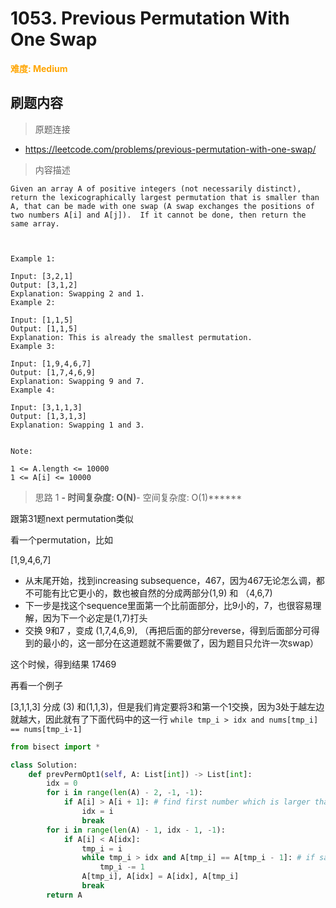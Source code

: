 # 1053. Previous Permutation With One Swap

**<font color=orange>难度: Medium</font>**

## 刷题内容

> 原题连接

* https://leetcode.com/problems/previous-permutation-with-one-swap/

> 内容描述

```
Given an array A of positive integers (not necessarily distinct), return the lexicographically largest permutation that is smaller than A, that can be made with one swap (A swap exchanges the positions of two numbers A[i] and A[j]).  If it cannot be done, then return the same array.

 

Example 1:

Input: [3,2,1]
Output: [3,1,2]
Explanation: Swapping 2 and 1.
Example 2:

Input: [1,1,5]
Output: [1,1,5]
Explanation: This is already the smallest permutation.
Example 3:

Input: [1,9,4,6,7]
Output: [1,7,4,6,9]
Explanation: Swapping 9 and 7.
Example 4:

Input: [3,1,1,3]
Output: [1,3,1,3]
Explanation: Swapping 1 and 3.
 

Note:

1 <= A.length <= 10000
1 <= A[i] <= 10000
```

> 思路 1
******- 时间复杂度: O(N)******- 空间复杂度: O(1)******

跟第31题next permutation类似

看一个permutation，比如

[1,9,4,6,7]


- 从末尾开始，找到increasing subsequence，467，因为467无论怎么调，都不可能有比它更小的，数也被自然的分成两部分(1,9) 和 （4,6,7)
- 下一步是找这个sequence里面第一个比前面部分，比9小的，7，也很容易理解，因为下一个必定是(1,7)打头
- 交换 9和7 ，变成 (1,7,4,6,9), （再把后面的部分reverse，得到后面部分可得到的最小的，这一部分在这道题就不需要做了，因为题目只允许一次swap）

这个时候，得到结果 17469

再看一个例子

[3,1,1,3]
分成 (3) 和(1,1,3)，但是我们肯定要将3和第一个1交换，因为3处于越左边就越大，因此就有了下面代码中的这一行
`while tmp_i > idx and nums[tmp_i] == nums[tmp_i-1]`

```python
from bisect import *

class Solution:
    def prevPermOpt1(self, A: List[int]) -> List[int]:
        idx = 0
        for i in range(len(A) - 2, -1, -1):
            if A[i] > A[i + 1]: # find first number which is larger than it's after number
                idx = i
                break
        for i in range(len(A) - 1, idx - 1, -1):
            if A[i] < A[idx]:
                tmp_i = i
                while tmp_i > idx and A[tmp_i] == A[tmp_i - 1]: # if same number exist, we want the left-most one
                    tmp_i -= 1
                A[tmp_i], A[idx] = A[idx], A[tmp_i]
                break
        return A
```
